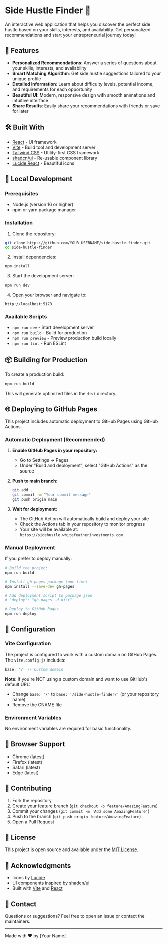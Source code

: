 # Side Hustle Finder 🚀

An interactive web application that helps you discover the perfect side hustle based on your skills, interests, and availability. Get personalized recommendations and start your entrepreneurial journey today!

## 🌟 Features

- **Personalized Recommendations**: Answer a series of questions about your skills, interests, and availability
- **Smart Matching Algorithm**: Get side hustle suggestions tailored to your unique profile
- **Detailed Information**: Learn about difficulty levels, potential income, and requirements for each opportunity
- **Beautiful UI**: Modern, responsive design with smooth animations and intuitive interface
- **Share Results**: Easily share your recommendations with friends or save for later

## 🛠️ Built  With

- [React](https://reactjs.org/) - UI framework
- [Vite](https://vitejs.dev/) - Build tool and development server
- [Tailwind CSS](https://tailwindcss.com/) - Utility-first CSS framework
- [shadcn/ui](https://ui.shadcn.com/) - Re-usable component library
- [Lucide React](https://lucide.dev/) - Beautiful icons

## 🚀 Local Development

### Prerequisites

- Node.js (version 16 or higher)
- npm or yarn package manager

### Installation

1. Clone the repository:
```bash
git clone https://github.com/YOUR_USERNAME/side-hustle-finder.git
cd side-hustle-finder
```

2. Install dependencies:
```bash
npm install
```

3. Start the development server:
```bash
npm run dev
```

4. Open your browser and navigate to:
```
http://localhost:5173
```

### Available Scripts

- `npm run dev` - Start development server
- `npm run build` - Build for production
- `npm run preview` - Preview production build locally
- `npm run lint` - Run ESLint

## 📦 Building for Production

To create a production build:

```bash
npm run build
```

This will generate optimized files in the `dist` directory.

## 🌐 Deploying to GitHub Pages

This project includes automatic deployment to GitHub Pages using GitHub Actions.

### Automatic Deployment (Recommended)

1. **Enable GitHub Pages in your repository:**
   - Go to Settings → Pages
   - Under "Build and deployment", select "GitHub Actions" as the source

2. **Push to main branch:**
   ```bash
   git add .
   git commit -m "Your commit message"
   git push origin main
   ```

3. **Wait for deployment:**
   - The GitHub Action will automatically build and deploy your site
   - Check the Actions tab in your repository to monitor progress
   - Your site will be available at: `https://sidehustle.whitefeatherinvestments.com`

### Manual Deployment

If you prefer to deploy manually:

```bash
# Build the project
npm run build

# Install gh-pages package (one-time)
npm install --save-dev gh-pages

# Add deployment script to package.json
# "deploy": "gh-pages -d dist"

# Deploy to GitHub Pages
npm run deploy
```

## 🔧 Configuration

### Vite Configuration

The project is configured to work with a custom domain on GitHub Pages. The `vite.config.js` includes:

```javascript
base: '/' // Custom domain
```

**Note**: If you're NOT using a custom domain and want to use GitHub's default URL:
- Change `base: '/'` to `base: '/side-hustle-finder/'` (or your repository name)
- Remove the CNAME file

### Environment Variables

No environment variables are required for basic functionality.

## 📱 Browser Support

- Chrome (latest)
- Firefox (latest)
- Safari (latest)
- Edge (latest)

## 🤝 Contributing

1. Fork the repository
2. Create your feature branch (`git checkout -b feature/AmazingFeature`)
3. Commit your changes (`git commit -m 'Add some AmazingFeature'`)
4. Push to the branch (`git push origin feature/AmazingFeature`)
5. Open a Pull Request

## 📝 License

This project is open source and available under the [MIT License](LICENSE).

## 🙏 Acknowledgments

- Icons by [Lucide](https://lucide.dev/)
- UI components inspired by [shadcn/ui](https://ui.shadcn.com/)
- Built with [Vite](https://vitejs.dev/) and [React](https://reactjs.org/)

## 📧 Contact

Questions or suggestions? Feel free to open an issue or contact the maintainers.

---

Made with ❤️ by [Your Name]
